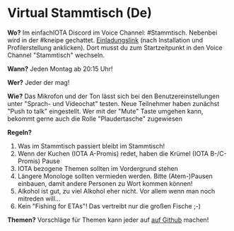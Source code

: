 
# Virtual Stammtisch (De)

**Wo?** Im einfachIOTA Discord im Voice Channel: #Stammtisch. Nebenbei wird in der #kneipe gechattet.
[Einladungslink](https://discord.gg/DMaV46KKJC) (nach Installation und Profilerstellung anklicken).
Dort musst du zum Startzeitpunkt in den Voice Channel "Stammtisch"  wechseln. 

**Wann?** Jeden Montag ab 20:15 Uhr! 

**Wer?** Jeder der mag! 

**Wie?** Das Mikrofon und der Ton lässt sich bei den Benutzereinstellungen unter "Sprach- und Videochat" testen. Neue Teilnehmer haben zunächst "Push to talk" eingestellt. 
Wer mit der "Mute" Taste umgehen kann, bekommt gerne auch die Rolle "Plaudertasche" zugewiesen

**Regeln?** 
1. Was im Stammtisch passiert bleibt im Stammtisch!
2. Wenn der Kuchen (IOTA A-Promis) redet, haben die Krümel (IOTA B-/C-Promis) Pause
3. IOTA bezogene Themen sollten im Vordergrund stehen
4. Längere Monologe sollten vermieden werden. Bitte (Atem-)Pausen einbauen, damit andere Personen zu Wort kommen können!
5. Alkohol ist gut, zu viel Alkohol eher nicht. Vor allem wenn man noch mitreden will...
6. Kein "Fishing for ETAs"! Das vertreibt nur die großen Fische ;-)

**Themen?**
Vorschläge für Themen kann jeder auf [auf Github](https://github.com/iota-community/community-events/tree/main/page/stammtisch) machen!
